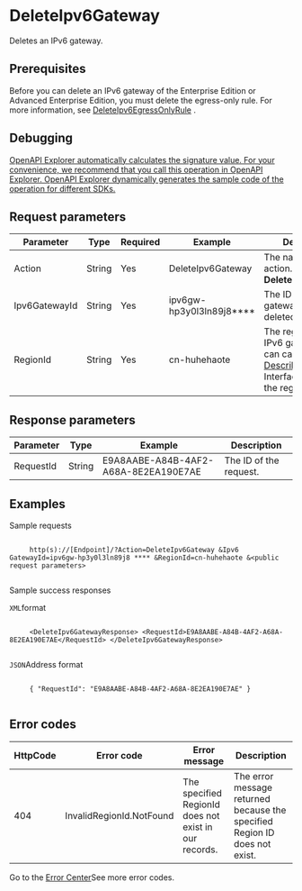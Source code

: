 # DeleteIpv6Gateway

Deletes an IPv6 gateway.

## Prerequisites

Before you can delete an IPv6 gateway of the Enterprise Edition or Advanced Enterprise Edition, you must delete the egress-only rule. For more information, see [DeleteIpv6EgressOnlyRule](~~102201~~) .

## Debugging

[OpenAPI Explorer automatically calculates the signature value. For your convenience, we recommend that you call this operation in OpenAPI Explorer. OpenAPI Explorer dynamically generates the sample code of the operation for different SDKs.](https://api.aliyun.com/#product=Vpc&api=DeleteIpv6Gateway&type=RPC&version=2016-04-28)

## Request parameters

|Parameter|Type|Required|Example|Description|
|---------|----|--------|-------|-----------|
|Action|String|Yes|DeleteIpv6Gateway|The name of this action. Value: **DeleteIpv6Gateway**. |
|Ipv6GatewayId|String|Yes|ipv6gw-hp3y0l3ln89j8\*\*\*\*|The ID of the IPv6 gateway to be deleted. |
|RegionId|String|Yes|cn-huhehaote|The region ID of the IPv6 gateway. You can call [DescribeRegions](~~36063~~) Interface to obtain the region ID. |

## Response parameters

|Parameter|Type|Example|Description|
|---------|----|-------|-----------|
|RequestId|String|E9A8AABE-A84B-4AF2-A68A-8E2EA190E7AE|The ID of the request. |

## Examples

Sample requests

```

     http(s)://[Endpoint]/?Action=DeleteIpv6Gateway &Ipv6 GatewayId=ipv6gw-hp3y0l3ln89j8 **** &RegionId=cn-huhehaote &<public request parameters> 
   
```

Sample success responses

`XML`format

```

     <DeleteIpv6GatewayResponse> <RequestId>E9A8AABE-A84B-4AF2-A68A-8E2EA190E7AE</RequestId> </DeleteIpv6GatewayResponse> 
   
```

`JSON`Address format

```

     { "RequestId": "E9A8AABE-A84B-4AF2-A68A-8E2EA190E7AE" } 
   
```

## Error codes

|HttpCode|Error code|Error message|Description|
|--------|----------|-------------|-----------|
|404|InvalidRegionId.NotFound|The specified RegionId does not exist in our records.|The error message returned because the specified Region ID does not exist.|

Go to the [Error Center](https://error-center.alibabacloud.com/status/product/Vpc)See more error codes.

